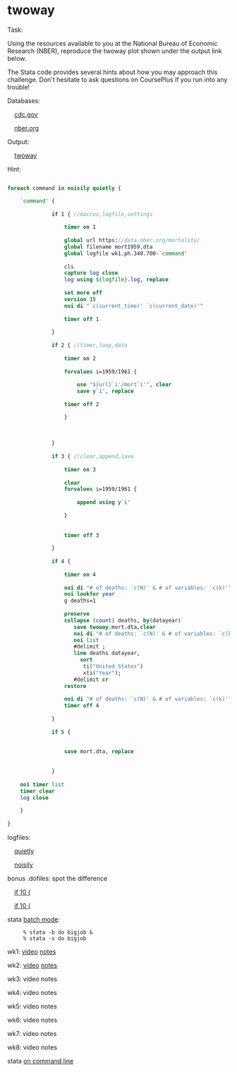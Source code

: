 # twoway

Task:

Using the resources available to you at the National Bureau of Economic Research (NBER), reproduce the twoway plot shown under the output link below.

The Stata code provides several hints about how you may approach this challenge. Don't hesitate to ask questions on CoursePlus if you run into any trouble! 


Databases:


&nbsp;&nbsp;&nbsp; [cdc.gov](https://ftp.cdc.gov/pub/)

&nbsp;&nbsp;&nbsp; [nber.org](https://data.nber.org/mortality/)


Output:


&nbsp;&nbsp;&nbsp; [twoway](mortality.png)

   
Hint:

```stata

foreach command in noisily quietly {

    `command' {
    
              if 1 { //macros,logfile,settings
        
                  timer on 1
				  
                  global url https://data.nber.org/mortality/
                  global filename mort1959.dta
				  global logfile wk1.ph.340.700-`command'
                  
				  cls
                  capture log close
                  log using ${logfile}.log, replace 
                   
                  set more off
				  version 15
				  noi di "`c(current_time)' `c(current_date)'" 
        
                  timer off 1
        
              }
    
              if 2 { //timer,loop,data
        
                  timer on 2
        
                  forvalues i=1959/1961 {
            
                      use "${url}`i'/mort`i'", clear 
                      save y`i', replace 
            
                  timer off 2

                  }
        
        
        
              }
    
              if 3 { //clear,append,save
    
                  timer on 3
        
                  clear 
                  forvalues i=1959/1961 {
            
                      append using y`i'
            
                  }
         
        
                  timer off 3
        
              }
    
              if 4 {
        
                  timer on 4
        
                  noi di "# of deaths: `c(N)' & # of variables: `c(k)'"
                  noi lookfor year
                  g deaths=1
                  
                  preserve 
                  collapse (count) deaths, by(datayear)
				     save twoway.mort.dta,clear
                     noi di "# of deaths: `c(N)' & # of variables: `c(k)'"
                     noi list 
                     #delimit ;
                     line deaths datayear, 
                       sort 
                        ti("United States")
                        xti("Year"); 
                     #delimit cr
                  restore
        
                  noi di "# of deaths: `c(N)' & # of variables: `c(k)'"
                  timer off 4
        
              }
    
              if 5 {
        
        
                  save mort.dta, replace 
        
                    
              }
    
    noi timer list 
	timer clear  
    log close 
    
    }
    
}

```

logfiles:

&nbsp;&nbsp;&nbsp; [quietly](wk1.ph.340.700-qui.txt)

&nbsp;&nbsp;&nbsp; [noisily](wk1.ph.340.700-noi.txt)

bonus .dofiles: spot the difference

&nbsp;&nbsp;&nbsp; [if 10 {](debugging.do)

&nbsp;&nbsp;&nbsp; [if 10 {](debugging_v2.do)

stata [batch mode](https://www.stata.com/manuals/gsub.pdf):

``` 
     % stata -b do bigjob &
     % stata -s do bigjob
```

wk1: [video](https://jhjhm.zoom.us/rec/share/wQFdA9HfocN5RMJek5hpLG4sgbAV3uf2cQCG6zf1TtUvHtS7FTDsJyrxWQ0899Bu.-f2SVivW9gZBLA_t) [notes](wk1.340.700.md)

wk2: [video](https://jhjhm.zoom.us/rec/share/VVsgzwzUkaYQJHR4R5_bp0kf8GvoBszDD3bMax0kuSC_PeGUaeLX1ZwcV7Rhwa41.PjOE99QxZeyqB84a?startTime=1680639414000) [notes](wk2.340.700.md)

wk3: video notes

wk4: video notes

wk5: video notes

wk6: video notes

wk7: video notes

wk8: video notes

stata [on command line](https://www.stata.com/support/faqs/mac/install-from-command-line/)
